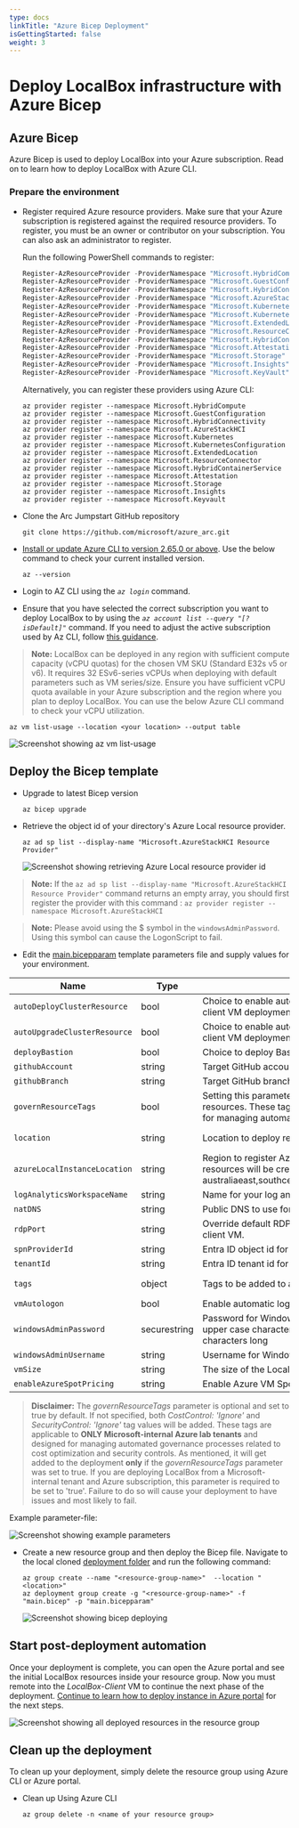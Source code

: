 ```yaml
---
type: docs
linkTitle: "Azure Bicep Deployment"
isGettingStarted: false
weight: 3
---
```


# Deploy LocalBox infrastructure with Azure Bicep

## Azure Bicep

Azure Bicep is used to deploy LocalBox into your Azure subscription. Read on to learn how to deploy LocalBox with Azure CLI.

### Prepare the environment

- Register required Azure resource providers. Make sure that your Azure subscription is registered against the required resource providers. To register, you must be an owner or contributor on your subscription. You can also ask an administrator to register.

  Run the following PowerShell commands to register:

  ```powershell
  Register-AzResourceProvider -ProviderNamespace "Microsoft.HybridCompute"
  Register-AzResourceProvider -ProviderNamespace "Microsoft.GuestConfiguration"
  Register-AzResourceProvider -ProviderNamespace "Microsoft.HybridConnectivity"
  Register-AzResourceProvider -ProviderNamespace "Microsoft.AzureStackHCI"
  Register-AzResourceProvider -ProviderNamespace "Microsoft.Kubernetes"
  Register-AzResourceProvider -ProviderNamespace "Microsoft.KubernetesConfiguration"
  Register-AzResourceProvider -ProviderNamespace "Microsoft.ExtendedLocation"
  Register-AzResourceProvider -ProviderNamespace "Microsoft.ResourceConnector"
  Register-AzResourceProvider -ProviderNamespace "Microsoft.HybridContainerService"
  Register-AzResourceProvider -ProviderNamespace "Microsoft.Attestation"
  Register-AzResourceProvider -ProviderNamespace "Microsoft.Storage"
  Register-AzResourceProvider -ProviderNamespace "Microsoft.Insights"
  Register-AzResourceProvider -ProviderNamespace "Microsoft.KeyVault"
  ```

  Alternatively, you can register these providers using Azure CLI:

  ```shell
  az provider register --namespace Microsoft.HybridCompute
  az provider register --namespace Microsoft.GuestConfiguration
  az provider register --namespace Microsoft.HybridConnectivity
  az provider register --namespace Microsoft.AzureStackHCI
  az provider register --namespace Microsoft.Kubernetes
  az provider register --namespace Microsoft.KubernetesConfiguration
  az provider register --namespace Microsoft.ExtendedLocation
  az provider register --namespace Microsoft.ResourceConnector
  az provider register --namespace Microsoft.HybridContainerService
  az provider register --namespace Microsoft.Attestation
  az provider register --namespace Microsoft.Storage
  az provider register --namespace Microsoft.Insights
  az provider register --namespace Microsoft.Keyvault
  ```

- Clone the Arc Jumpstart GitHub repository

  ```shell
  git clone https://github.com/microsoft/azure_arc.git
  ```

- [Install or update Azure CLI to version 2.65.0 or above](https://learn.microsoft.com/cli/azure/install-azure-cli?view=azure-cli-latest). Use the below command to check your current installed version.

  ```shell
  az --version
  ```

- Login to AZ CLI using the *`az login`* command.

- Ensure that you have selected the correct subscription you want to deploy LocalBox to by using the *`az account list --query "[?isDefault]"`* command. If you need to adjust the active subscription used by Az CLI, follow [this guidance](https://learn.microsoft.com/cli/azure/manage-azure-subscriptions-azure-cli#change-the-active-subscription).

> **Note:** LocalBox can be deployed in any region with sufficient compute capacity (vCPU quotas) for the chosen VM SKU (Standard E32s v5 or v6). It requires 32 ESv6-series vCPUs when deploying with default parameters such as VM series/size. Ensure you have sufficient vCPU quota available in your Azure subscription and the region where you plan to deploy LocalBox. You can use the below Azure CLI command to check your vCPU utilization.

  ```shell
  az vm list-usage --location <your location> --output table
  ```

  ![Screenshot showing az vm list-usage](./az_vm_list_usage.png)

## Deploy the Bicep template

- Upgrade to latest Bicep version

  ```shell
  az bicep upgrade
  ```

- Retrieve the object id of your directory's Azure Local resource provider.

  ```shell
  az ad sp list --display-name "Microsoft.AzureStackHCI Resource Provider"
  ```

  ![Screenshot showing retrieving Azure Local resource provider id](./hci_rp_id.png)

> **Note:** If the ```az ad sp list --display-name "Microsoft.AzureStackHCI Resource Provider"``` command returns an empty array, you should first register the provider with this command : ```az provider register --namespace Microsoft.AzureStackHCI```

> **Note:** Please avoid using the $ symbol in the `windowsAdminPassword`. Using this symbol can cause the LogonScript to fail.

- Edit the [main.bicepparam](https://github.com/microsoft/azure_arc/blob/main/azure_jumpstart_localbox/bicep/main.bicepparam) template parameters file and supply values for your environment.

| Name | Type | Description | Default |
| --- | --- | --- | --- |
| `autoDeployClusterResource` | bool | Choice to enable automatic deployment of Azure Local enabled by Arc instance resource after the client VM deployment is complete. | true |
| `autoUpgradeClusterResource` | bool | Choice to enable automatic upgrade of Azure Local enabled by Arc instance resource after the client VM deployment is complete. Only applicable when autoDeployClusterResource is true. | false |
| `deployBastion` | bool | Choice to deploy Bastion to connect to the client VM | false |
| `githubAccount` | string | Target GitHub account | "microsoft" |
| `githubBranch` | string | Target GitHub branch | "main" |
| `governResourceTags` | bool | Setting this parameter to `true` will add the `CostControl` and `SecurityControl` tags to the provisioned resources. These tags are applicable to ONLY Microsoft-internal Azure lab tenants and designed for managing automated governance processes related to cost optimization and security controls | true |
| `location` | string | Location to deploy resources | Resource group`s location |
| `azureLocalInstanceLocation` | string | Region to register Azure Local instance in. This is the region where the Azure Local instance resources will be created. The region must be one of the supported Azure Local regions: australiaeast,southcentralus,eastus,westeurope,southeastasia,canadacentral,japaneast,centralindia | australiaeast |
| `logAnalyticsWorkspaceName` | string | Name for your log analytics workspace |  |
| `natDNS` | string | Public DNS to use for the domain | "8.8.8.8" |
| `rdpPort` | string | Override default RDP port using this parameter. Default is 3389. No changes will be made to the client VM. | "3389" |
| `spnProviderId` | string | Entra ID object id for your _Microsoft.AzureStackHCI_ resource provider |  |
| `tenantId` | string | Entra ID tenant id for your subscription |  |
| `tags` | object | Tags to be added to all resources | {"Project": "jumpstart_LocalBox"} |
| `vmAutologon` | bool | Enable automatic logon into LocalBox Client VM | true |
| `windowsAdminPassword` | securestring | Password for Windows account. Password must have 3 of the following: 1 lower case character, 1 upper case character, 1 number, and 1 special character. The value must be between 14 and 123 characters long |  |
| `windowsAdminUsername` | string | Username for Windows account |  |
| `vmSize` | string | The size of the LocalBox Client VM. Valid values: Standard_E32s_v5 and Standard_E32s_v6 | Standard_E32s_v6 |
| `enableAzureSpotPricing` | string | Enable Azure VM Spot pricing for the LocalBox Client VM | false |

  > **Disclaimer:** The _governResourceTags_ parameter is optional and set to true by default. If not specified, both _CostControl: 'Ignore'_ and _SecurityControl: 'Ignore'_ tag values will be added. These tags are applicable to **ONLY Microsoft-internal Azure lab tenants** and designed for managing automated governance processes related to cost optimization and security controls. As mentioned, it will get added to the deployment **only** if the _governResourceTags_ parameter was set to true. If you are deploying LocalBox from a Microsoft-internal tenant and Azure subscription, this parameter is required to be set to 'true'. Failure to do so will cause your deployment to have issues and most likely to fail.

Example parameter-file:

![Screenshot showing example parameters](./parameters_bicep.png)

- Create a new resource group and then deploy the Bicep file. Navigate to the local cloned [deployment folder](https://github.com/microsoft/azure_arc/tree/main/azure_jumpstart_localbox/bicep) and run the following command:

  ```shell
  az group create --name "<resource-group-name>"  --location "<location>"
  az deployment group create -g "<resource-group-name>" -f "main.bicep" -p "main.bicepparam"
  ```

  ![Screenshot showing bicep deploying](./bicep_deploying.png)

## Start post-deployment automation

Once your deployment is complete, you can open the Azure portal and see the initial LocalBox resources inside your resource group. Now you must remote into the *LocalBox-Client* VM to continue the next phase of the deployment. [Continue to learn how to deploy instance in Azure portal](../cloud_deployment/#azure-local-instance-validation-and-deployment-from-the-azure-portal) for the next steps.

  ![Screenshot showing all deployed resources in the resource group](./deployed_resources.png)

## Clean up the deployment

To clean up your deployment, simply delete the resource group using Azure CLI or Azure portal.

- Clean up Using Azure CLI

  ```shell
  az group delete -n <name of your resource group>
  ```
